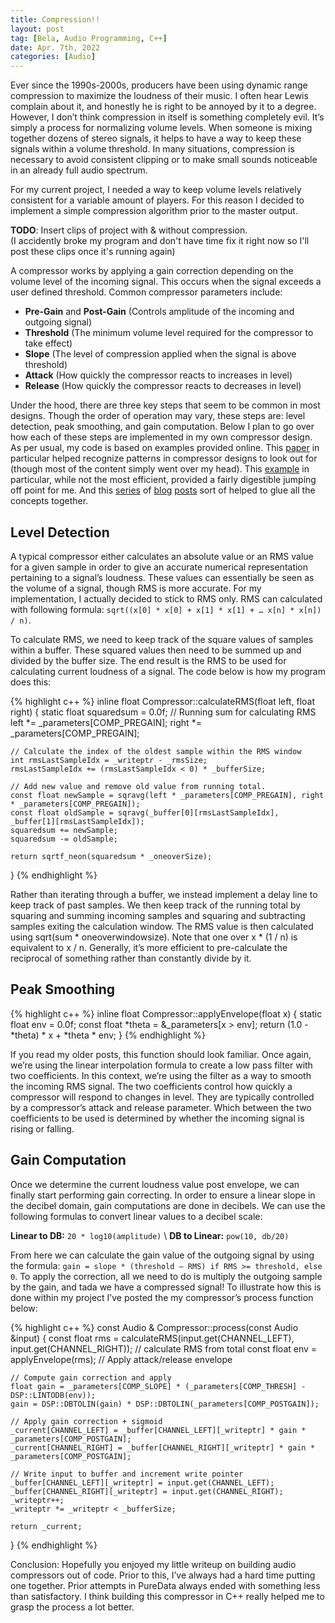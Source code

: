 ```yaml
---
title: Compression!!
layout: post
tag: [Bela, Audio Programming, C++]
date: Apr. 7th, 2022
categories: [Audio]
---
```


Ever since the 1990s-2000s, producers have been using dynamic range compression to maximize the loudness of their music. I often hear Lewis complain about it, and honestly he is right to be annoyed by it to a degree. However, I don’t think compression in itself is something completely evil. It’s simply a process for normalizing volume levels. When someone is mixing together dozens of stereo signals, it helps to have a way to keep these signals within a volume threshold. In many situations, compression is necessary to avoid consistent clipping or to make small sounds noticeable in an already full audio spectrum.

For my current project, I needed a way to keep volume levels relatively consistent for a variable amount of players. For this reason I decided to implement a simple compression algorithm prior to the master output.

**TODO**: Insert clips of project with & without compression.  
(I accidently broke my program and don't have time fix it right now so I'll post these clips once it's running again)

A compressor works by applying a gain correction depending on the volume level of the incoming signal. This occurs when the signal exceeds a user defined threshold. Common compressor parameters include:
* **Pre-Gain** and **Post-Gain** (Controls amplitude of the incoming and outgoing signal)
* **Threshold** (The minimum volume level required for the compressor to take effect)
* **Slope** (The level of compression applied when the signal is above threshold)
* **Attack** (How quickly the compressor reacts to increases in level)
* **Release** (How quickly the compressor reacts to decreases in level)

Under the hood, there are three key steps that seem to be common in most designs. Though the order of operation may vary, these steps are: level detection, peak smoothing, and gain computation. Below I plan to go over how each of these steps are implemented in my own compressor design. As per usual, my code is based on examples provided online. This [paper](https://www.eecs.qmul.ac.uk/~josh/documents/2012/GiannoulisMassbergReiss-dynamicrangecompression-JAES2012.pdf) in particular helped recognize patterns in compressor designs to look out for (though most of the content simply went over my head). This [example](https://www.musicdsp.org/en/latest/Effects/169-compressor.html) in particular, while not the most efficient, provided a fairly digestible jumping off point for me. And this [series](https://christianfloisand.wordpress.com/2014/06/09/dynamics-processing-compressorlimiter-part-1/) of [blog](https://christianfloisand.wordpress.com/2014/06/16/dynamics-processing-compressorlimiter-part-2/) [posts](https://christianfloisand.wordpress.com/2014/07/16/dynamics-processing-compressorlimiter-part-3/) sort of helped to glue all the concepts together.

## Level Detection

A typical compressor either calculates an absolute value or an RMS value for a given sample in order to give an accurate numerical representation pertaining to a signal’s loudness. These values can essentially be seen as the volume of a signal, though RMS is more accurate. For my implementation, I actually decided to stick to RMS only. RMS can calculated with following formula: ``sqrt((x[0] * x[0] + x[1] * x[1] + … x[n] * x[n]) / n)``.

To calculate RMS, we need to keep track of the square values of samples within a buffer. These squared values then need to be summed up and divided by the buffer size. The end result is the RMS to be used for calculating current loudness of a signal. The code below is how my program does this:

{% highlight c++ %}
inline float Compressor::calculateRMS(float left, float right) {
	static float squaredsum = 0.0f; // Running sum for calculating RMS
	left *= _parameters[COMP_PREGAIN];
	right *= _parameters[COMP_PREGAIN];

	// Calculate the index of the oldest sample within the RMS window
	int rmsLastSampleIdx = _writeptr - _rmsSize;
	rmsLastSampleIdx += (rmsLastSampleIdx < 0) * _bufferSize;

	// Add new value and remove old value from running total.
	const float newSample = sqravg(left * _parameters[COMP_PREGAIN], right * _parameters[COMP_PREGAIN]);
	const float oldSample = sqravg(_buffer[0][rmsLastSampleIdx], _buffer[1][rmsLastSampleIdx]);
	squaredsum += newSample;
	squaredsum -= oldSample;

	return sqrtf_neon(squaredsum * _oneoverSize);
}
{% endhighlight %}

Rather than iterating through a buffer, we instead implement a delay line to keep track of past samples. We then keep track of the running total by squaring and summing incoming samples and squaring and subtracting samples exiting the calculation window. The RMS value is then calculated using sqrt(sum * oneoverwindowsize). Note that one over x * (1 / n) is equivalent to x / n. Generally, it’s more efficient to pre-calculate the reciprocal of something rather than constantly divide by it.

## Peak Smoothing

{% highlight c++ %}
inline float Compressor::applyEnvelope(float x) {
	static float env = 0.0f;
	const float *theta = &_parameters[x > env];
	return (1.0 - *theta) * x + *theta * env;
}
{% endhighlight %}

If you read my older posts, this function should look familiar. Once again, we’re using the linear interpolation formula to create a low pass filter with two coefficients.  In this context, we’re using the filter as a way to smooth the incoming RMS signal. The two coefficients control how quickly a compressor will respond to changes in level. They are typically controlled by a compressor’s attack and release parameter. Which between the two coefficients to be used is determined by whether the incoming signal is rising or falling.

## Gain Computation
Once we determine the current loudness value post envelope, we can finally start performing gain correcting. In order to ensure a linear slope in the decibel domain, gain computations are done in decibels. We can use the following formulas to convert linear values to a decibel scale:

**Linear to DB:** ``20 * log10(amplitude)`` \\
**DB to Linear:** ``pow(10, db/20)``

From here we can calculate the gain value of the outgoing signal by using the formula:
``gain = slope * (threshold – RMS) if RMS >= threshold, else 0``. To apply the correction, all we need to do is multiply the outgoing sample by the gain, and tada we have a compressed signal! To illustrate how this is done within my project I’ve posted the my compressor’s process function below:

{% highlight c++ %}
const Audio & Compressor::process(const Audio &input) {
	const float rms = calculateRMS(input.get(CHANNEL_LEFT), input.get(CHANNEL_RIGHT)); // calculate RMS from total
	const float env = applyEnvelope(rms); // Apply attack/release envelope

	// Compute gain correction and apply
	float gain = _parameters[COMP_SLOPE] * (_parameters[COMP_THRESH] - DSP::LINTODB(env));
	gain = DSP::DBTOLIN(gain) * DSP::DBTOLIN(_parameters[COMP_POSTGAIN]);

	// Apply gain correction + sigmoid
	_current[CHANNEL_LEFT] = _buffer[CHANNEL_LEFT][_writeptr] * gain * _parameters[COMP_POSTGAIN];
	_current[CHANNEL_RIGHT] = _buffer[CHANNEL_RIGHT][_writeptr] * gain * _parameters[COMP_POSTGAIN];

	// Write input to buffer and increment write pointer
	_buffer[CHANNEL_LEFT][_writeptr] = input.get(CHANNEL_LEFT);
	_buffer[CHANNEL_RIGHT][_writeptr] = input.get(CHANNEL_RIGHT);
	_writeptr++;
	_writeptr *= _writeptr < _bufferSize;

	return _current;
}
{% endhighlight %}

Conclusion:
Hopefully you enjoyed my little writeup on building audio compressors out of code. Prior to this, I’ve always had a hard time putting one together. Prior attempts in PureData always ended with something less than satisfactory. I think building this compressor in C++ really helped me to grasp the process a lot better.

